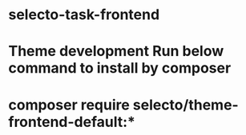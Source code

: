 # selecto-task-frontend
# Theme development Run below command to install by composer
# composer require selecto/theme-frontend-default:*
